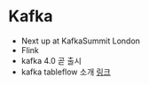 # Kafka
- Next up at KafkaSummit London  
- Flink 
- kafka 4.0 곧 출시 
- kafka tableflow 소개 [링크](https://www.confluent.io/blog/introducing-tableflow/)